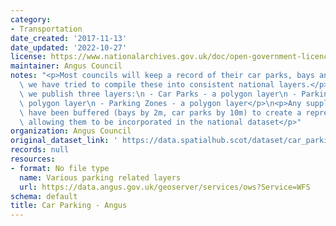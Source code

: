 ```yaml
---
category:
- Transportation
date_created: '2017-11-13'
date_updated: '2022-10-27'
license: https://www.nationalarchives.gov.uk/doc/open-government-licence/version/3/
maintainer: Angus Council
notes: "<p>Most councils will keep a record of their car parks, bays and zones. Therefore\
  \ we have tried to compile these into consistent national layers.</p>\n<p>Currently,\
  \ we publish three layers:\n - Car Parks - a polygon layer\n - Parking Bays - a\
  \ polygon layer\n - Parking Zones - a polygon layer</p>\n<p>Any supplied point records\
  \ have been buffered (bays by 2m, car parks by 10m) to create a representative area,\
  \ allowing them to be incorporated in the national dataset</p>"
organization: Angus Council
original_dataset_link: ' https://data.spatialhub.scot/dataset/car_parking-an'
records: null
resources:
- format: No file type
  name: Various parking related layers
  url: https://data.angus.gov.uk/geoserver/services/ows?Service=WFS
schema: default
title: Car Parking - Angus
---
```

